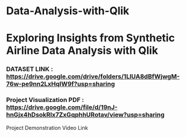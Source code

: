 # Data-Analysis-with-Qlik

# Exploring Insights from Synthetic Airline Data Analysis with Qlik

### DATASET LINK : https://drive.google.com/drive/folders/1LlUA8dBfWjwgM-76w-pe9nn2LxHqIW9f?usp=sharing

### Project Visualization PDF :  https://drive.google.com/file/d/19nJ-hnGjx4hDsokRlx7ZxGqphhURotav/view?usp=sharing
Project Demonstration Video Link
